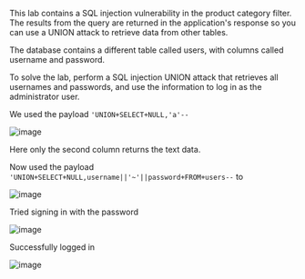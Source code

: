 This lab contains a SQL injection vulnerability in the product category filter. The results from the query are returned in the application's response so you can use a UNION attack to retrieve data from other tables.

The database contains a different table called users, with columns called username and password.

To solve the lab, perform a SQL injection UNION attack that retrieves all usernames and passwords, and use the information to log in as the administrator user.

We used the payload `'UNION+SELECT+NULL,'a'--`

![image](https://github.com/RahulMMenon011/Web_Security/assets/140642506/bb46bc4b-2193-4bbd-be6c-c798abe1e6cf)

Here only the second column returns the text data.

Now used the payload `'UNION+SELECT+NULL,username||'~'||password+FROM+users--` to 

![image](https://github.com/RahulMMenon011/Web_Security/assets/140642506/057c6bd7-cbf3-490f-844f-feb144bfdcd9)

Tried signing in with the password

![image](https://github.com/RahulMMenon011/Web_Security/assets/140642506/a13ffcc5-9bab-4712-8f49-1c2dbc9b1cc8)

Successfully logged in

![image](https://github.com/RahulMMenon011/Web_Security/assets/140642506/ccec7350-0d7e-4f8a-8031-aec4a70957e1)



